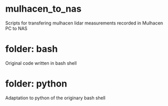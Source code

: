 # mulhacen_to_nas
Scripts for transfering mulhacen lidar measurements recorded in Mulhacen PC to NAS

# folder: bash
Original code written in bash shell

# folder: python
Adaptation to python of the originary bash shell
